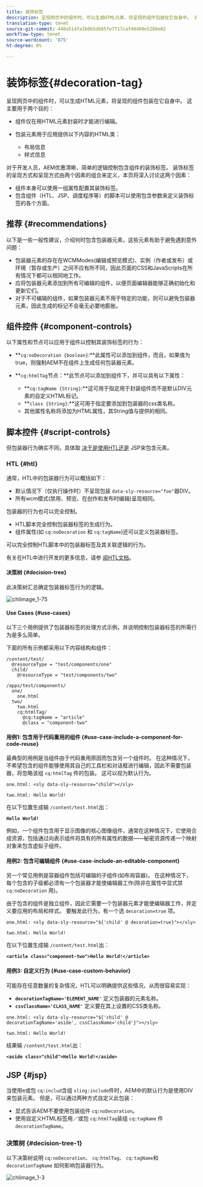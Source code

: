 ```yaml
---
title: 装饰标签
description: 呈现网页中的组件时，可以生成HTML元素，将呈现的组件包装在它自身中。 对于开发人员，AEM优惠清晰、简单的逻辑控制包含组件的装饰标签。
translation-type: tm+mt
source-git-commit: 440a514fa1b0b5d685fe7717caf40400e5288e02
workflow-type: tm+mt
source-wordcount: '875'
ht-degree: 0%

---
```



# 装饰标签{#decoration-tag}

呈现网页中的组件时，可以生成HTML元素，将呈现的组件包装在它自身中。 这主要用于两个目的：

* 组件仅在用HTML元素封装时才能进行编辑。
* 包装元素用于应用提供以下内容的HTML类：

   * 布局信息
   * 样式信息

对于开发人员，AEM优惠清晰、简单的逻辑控制包含组件的装饰标签。 装饰标签的呈现方式和呈现方式由两个因素的组合来定义，本页将深入讨论这两个因素：

* 组件本身可以使用一组属性配置其装饰标签。
* 包含组件（HTL、JSP、调度程序等）的脚本可以使用包含参数来定义装饰标签的各个方面。

## 推荐 {#recommendations}

以下是一些一般性建议，介绍何时包含包装器元素，这些元素有助于避免遇到意外问题：

* 包装器元素的存在在WCMModes(编辑或预览模式)、实例（作者或发布）或环境（暂存或生产）之间不应有所不同，因此页面的CSS和JavaScripts在所有情况下都可以相同地工作。
* 应将包装器元素添加到所有可编辑的组件，以便页面编辑器能够正确初始化和更新它们。
* 对于不可编辑的组件，如果包装器元素不用于特定的功能，则可以避免包装器元素，因此生成的标记不会毫无必要地膨胀。

## 组件控件 {#component-controls}

以下属性和节点可以应用于组件以控制其装饰标签的行为：

* **`cq:noDecoration {boolean}`:**此属性可以添加到组件，而且，如果值为true，则强制AEM不在组件上生成任何包装器元素。

* **`cq:htmlTag`节点：**此节点可以添加到组件下，并可以具有以下属性：

   * **`cq:tagName {String}`:**这可用于指定用于封装组件而不是默认DIV元素的自定义HTML标记。
   * **`class {String}`:**这可用于指定要添加到包装器的css类名称。
   * 其他属性名称将添加为HTML属性，其String值与提供的相同。

## 脚本控件 {#script-controls}

但包装器行为确实不同，具体取 [决于是](/help/sites-developing/decoration-tag.md#htl)[使用HTL还是](/help/sites-developing/decoration-tag.md#jsp) JSP来包含元素。

### HTL {#htl}

通常，HTL中的包装器行为可以概括如下：

* 默认情况下（仅执行操作时）不呈现包装 `data-sly-resource="foo"`器DIV。
* 所有wcm模式(禁用、预览、在创作和发布时编辑)呈现相同。

包装器的行为也可以完全控制。

* HTL脚本完全控制包装器标签的生成行为。
* 组件属性(如 `cq:noDecoration` 和 `cq:tagName`)还可以定义包装器标签。

可以完全控制HTL脚本中的包装器标签及其关联逻辑的行为。

有关在HTL中进行开发的更多信息，请参 [阅HTL文档](https://helpx.adobe.com/experience-manager/htl/user-guide.html)。

#### 决策树 {#decision-tree}

此决策树汇总确定包装器标签行为的逻辑。

![chlimage_1-75](assets/chlimage_1-75.png)

#### Use Cases {#use-cases}

以下三个用例提供了包装器标签的处理方式示例，并说明控制包装器标签的所需行为是多么简单。

下面的所有示例都采用以下内容结构和组件：

```
/content/test/
  @resourceType = "test/components/one"
  child/
    @resourceType = "test/components/two"
```

```
/apps/test/components/
  one/
    one.html
  two/
    two.html
    cq:htmlTag/
      @cq:tagName = "article"
      @class = "component-two"
```

#### 用例1: 包含用于代码重用的组件 {#use-case-include-a-component-for-code-reuse}

最典型的用例是当组件由于代码重用原因而包含另一个组件时。 在这种情况下，不希望包含的组件能够使用其自己的工具栏和对话框进行编辑，因此不需要包装器，将忽略该组 `cq:htmlTag` 件的包装。 这可以视为默认行为。

`one.html: <sly data-sly-resource="child"></sly>`

`two.html: Hello World!`

在以下位置生成输 `/content/test.html`出：

**`Hello World!`**

例如，一个组件包含用于显示图像的核心图像组件，通常在这种情况下，它使用合成资源，包括通过向表示组件将具有的所有属性的数据——秘密资源传递一个映射对象来包含虚拟子组件。

#### 用例2: 包含可编辑组件 {#use-case-include-an-editable-component}

另一个常见用例是容器组件包括可编辑的子组件(如布局容器)。 在这种情况下，每个包含的子级都必须有一个包装器才能使编辑器工作(除非在属性中显式禁 `cq:noDecoration` 用)。

由于包含的组件是独立组件，因此它需要一个包装器元素才能使编辑器工作，并定义要应用的布局和样式。 要触发此行为，有一个选 `decoration=true` 项。

`one.html: <sly data-sly-resource="${'child' @ decoration=true}"></sly>`

`two.html: Hello World!`

在以下位置生成输 `/content/test.html`出：

**`<article class="component-two">Hello World!</article>`**

#### 用例3: 自定义行为 {#use-case-custom-behavior}

可能存在任意数量的复杂情况，HTL可以明确提供这些情况，从而很容易实现：

* **`decorationTagName='ELEMENT_NAME'`** 定义包装器的元素名称。
* **`cssClassName='CLASS_NAME'`** 定义要在其上设置的CSS类名称。

`one.html: <sly data-sly-resource="${'child' @ decorationTagName='aside', cssClassName='child'}"></sly>`

`two.html: Hello World!`

结果输 `/content/test.html`出：

**`<aside class="child">Hello World!</aside>`**

## JSP {#jsp}

当使用e或包 `cq:includ`含组 `sling:include`件时，AEM中的默认行为是使用DIV来包装元素。 但是，可以通过两种方式自定义此包装：

* 显式告诉AEM不要使用包装组件 `cq:noDecoration`。
* 使用自定义HTML标签用／或包 `cq:htmlTag`装组 `cq:tagName` 件 `decorationTagName`。

### 决策树 {#decision-tree-1}

以下决策树说明 `cq:noDecoration`、 `cq:htmlTag`、 `cq:tagName`和 `decorationTagName` 如何影响包装器行为。

![chlimage_1-3](assets/chlimage_1-3.jpeg)

